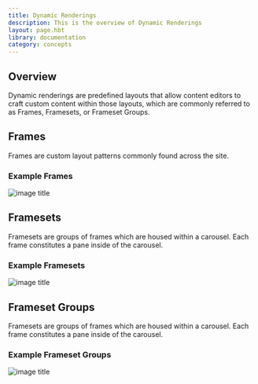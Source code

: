 ```yaml
---
title: Dynamic Renderings
description: This is the overview of Dynamic Renderings
layout: page.hbt
library: documentation
category: concepts
---
```

## Overview

Dynamic renderings are predefined layouts that allow content editors to craft custom content within those layouts, which are commonly referred to as Frames, Framesets, or Frameset Groups.

## Frames

Frames are custom layout patterns commonly found across the site.

### Example Frames
![image title](http://fpoimg.com/600x400?text=screenshot)

## Framesets

Framesets are groups of frames which are housed within a carousel. Each frame constitutes a pane inside of the carousel.

### Example Framesets
![image title](http://fpoimg.com/600x400?text=screenshot)

## Frameset Groups
Framesets are groups of frames which are housed within a carousel. Each frame constitutes a pane inside of the carousel.


### Example Frameset Groups
![image title](http://fpoimg.com/600x400?text=screenshot)
